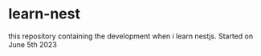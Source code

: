 # learn-nest
this repository containing the development when i learn nestjs. Started on June 5th 2023
